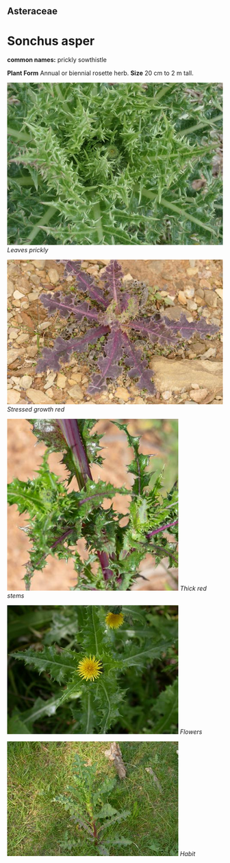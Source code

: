 ## Asteraceae
# Sonchus asper
**common names:** prickly sowthistle

**Plant Form** Annual or biennial rosette herb. **Size** 20 cm to 2 m tall.


![Leaves prickly](1530_PA121641.jpg)
   *Leaves prickly* 

![Stressed growth red](95832_P7130061.jpg)
   *Stressed growth red* 

![Thick red stems](63772_DSC_7490.jpg)
   *Thick red stems* 

![Flowers](21222_Sonchus-asper12.jpg)
   *Flowers* 

![Habit](2179_P6840350.jpg)
   *Habit* 

